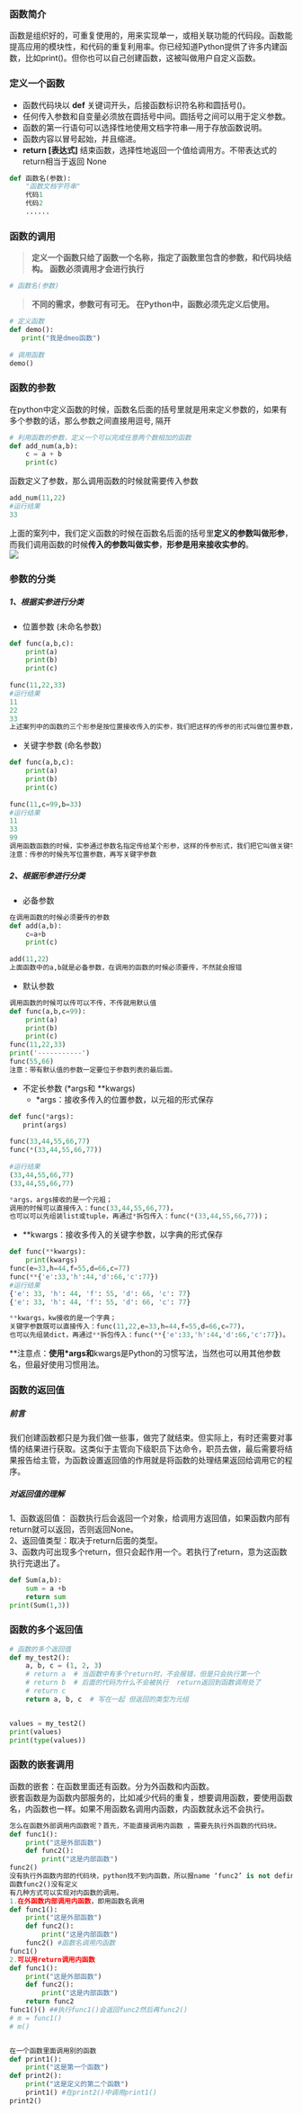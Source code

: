 <a name="zzqxt"></a>
### 函数简介
函数是组织好的，可重复使用的，用来实现单一，或相关联功能的代码段。函数能提高应用的模块性，和代码的重复利用率。你已经知道Python提供了许多内建函数，比如print()。但你也可以自己创建函数，这被叫做用户自定义函数。
<a name="wrl8D"></a>
### 定义一个函数 

- 函数代码块以 **def** 关键词开头，后接函数标识符名称和圆括号()。
- 任何传入参数和自变量必须放在圆括号中间。圆括号之间可以用于定义参数。
- 函数的第一行语句可以选择性地使用文档字符串—用于存放函数说明。
- 函数内容以冒号起始，并且缩进。
- **return [表达式]** 结束函数，选择性地返回一个值给调用方。不带表达式的return相当于返回 None
```python
def 函数名(参数):
    "函数文档字符串"
    代码1
    代码2
    ......
```
<a name="6dc23cc0"></a>
### 函数的调用
> **定义一个函数只给了函数一个名称，指定了函数里包含的参数，和代码块结构。**
> **函数必须调用才会进行执行**

```python
# 函数名(参数)
```
> **不同的需求，参数可有可无。**
> **在Python中，函数必须先定义后使用。**

```python
# 定义函数
def demo():
   print("我是dmeo函数")
 
# 调用函数
demo()
```
<a name="qOPHO"></a>
### 函数的参数 
在python中定义函数的时候，函数名后面的括号里就是用来定义参数的，如果有多个参数的话，那么参数之间直接用逗号, 隔开
```python
# 利用函数的参数，定义一个可以完成任意两个数相加的函数
def add_num(a,b):
    c = a + b
    print(c)
```
函数定义了参数，那么调用函数的时候就需要传入参数
```python
add_num(11,22)
#运行结果
33
```
上面的案列中，我们定义函数的时候在函数名后面的括号里**定义的参数叫做形参**，<br />而我们调用函数的时候**传入的参数叫做实参**，**形参是用来接收实参的**。<br />![](https://cdn.nlark.com/yuque/0/2023/png/25414438/1675757344973-05cabebc-a218-4288-a704-00ef4365a292.png#averageHue=%23f6f4f3&clientId=uaddd56b2-3b1d-4&from=paste&id=uda0934a5&originHeight=456&originWidth=681&originalType=url&ratio=1&rotation=0&showTitle=false&status=done&style=none&taskId=ud7f177bc-ef90-4ab9-8274-381dfd09c03&title=)
<a name="Nicqg"></a>
### 参数的分类
<a name="OnQef"></a>
##### 1、根据实参进行分类

- 位置参数 (未命名参数)
```python
def func(a,b,c):
    print(a)
    print(b)
    print(c)
      
func(11,22,33)
#运行结果
11
22
33
上述案列中的函数的三个形参是按位置接收传入的实参，我们把这样的传参的形式叫做位置参数，
```

- 关键字参数 (命名参数)
```python
def func(a,b,c):
    print(a)
    print(b)
    print(c)
      
func(11,c=99,b=33)
#运行结果
11
33
99
调用函数函数的时候，实参通过参数名指定传给某个形参，这样的传参形式，我们把它叫做关键字参数
注意：传参的时候先写位置参数，再写关键字参数
```
<a name="NDcZk"></a>
##### 2、根据形参进行分类

- 必备参数
```python
在调用函数的时候必须要传的参数
def add(a,b):
    c=a+b
    print(c)
     
add(11,22）
上面函数中的a,b就是必备参数，在调用的函数的时候必须要传，不然就会报错
```

- 默认参数
```python
调用函数的时候可以传可以不传，不传就用默认值
def func(a,b,c=99):
    print(a)
    print(b)
    print(c)
func(11,22,33)
print('-----------')
func(55,66)
注意：带有默认值的参数一定要位于参数列表的最后面。
```

- 不定长参数 (*args和 **kwargs)
   - *args：接收多传入的位置参数，以元祖的形式保存
```python
def func(*args):
　　print(args)
 
func(33,44,55,66,77)
func(*(33,44,55,66,77))
 
#运行结果
(33,44,55,66,77)
(33,44,55,66,77)

*args，args接收的是一个元祖；
调用的时候可以直接传入：func(33,44,55,66,77)，
也可以可以先组装list或tuple，再通过*拆包传入：func(*(33,44,55,66,77))；
```

   - **kwargs：接收多传入的关键字参数，以字典的形式保存
```python
def func(**kwargs):
    print(kwargs)
func(e=33,h=44,f=55,d=66,c=77)
func(**{'e':33,'h':44,'d':66,'c':77})
#运行结果
{'e': 33, 'h': 44, 'f': 55, 'd': 66, 'c': 77}
{'e': 33, 'h': 44, 'f': 55, 'd': 66, 'c': 77}

**kwargs，kw接收的是一个字典；
关键字参数既可以直接传入：func(11,22,e=33,h=44,f=55,d=66,c=77)，
也可以先组装dict，再通过**拆包传入：func(**{'e':33,'h':44,'d':66,'c':77})。
```
**注意点：**使用*args和**kwargs是Python的习惯写法，当然也可以用其他参数名，但最好使用习惯用法。
<a name="NIXeI"></a>
### 函数的返回值
<a name="cmsJw"></a>
##### 前言
我们创建函数都只是为我们做一些事，做完了就结束。但实际上，有时还需要对事情的结果进行获取。这类似于主管向下级职员下达命令，职员去做，最后需要将结果报告给主管，为函数设置返回值的作用就是将函数的处理结果返回给调用它的程序。
<a name="EhtMo"></a>
##### 对返回值的理解
1、函数返回值： 函数执行后会返回一个对象，给调用方返回值，如果函数内部有return就可以返回，否则返回None。<br />2、返回值类型：取决于return后面的类型。<br />3、函数内可出现多个return，但只会起作用一个。若执行了return，意为这函数执行完退出了。
```python
def Sum(a,b):
    sum = a +b
    return sum
print(Sum(1,3))
```
<a name="tzRK4"></a>
### 函数的多个返回值 
```python
# 函数的多个返回值
def my_test2():
    a, b, c = (1, 2, 3)
    # return a  # 当函数中有多个return时，不会报错，但是只会执行第一个
    # return b  # 后面的代码为什么不会被执行  return返回到函数调用处了
    # return c
    return a, b, c  # 写在一起 但返回的类型为元组


values = my_test2()
print(values)
print(type(values))
```
<a name="gzZgf"></a>
### 函数的嵌套调用
函数的嵌套：在函数里面还有函数。分为外函数和内函数。<br />嵌套函数是为函数内部服务的，比如减少代码的重复，想要调用函数，要使用函数名，内函数也一样。如果不用函数名调用内函数，内函数就永远不会执行。
```python
怎么在函数外部调用内函数呢？首先，不能直接调用内函数 ，需要先执行外函数的代码块。
def func1():
    print("这是外部函数")
    def func2():
        print("这是内部函数")
func2() 
没有执行外函数内部的代码块，python找不到内函数，所以报name ‘func2’ is not defined，
函数func2()没有定义
有几种方式可以实现对内函数的调用。
1.在外函数内部调用内函数，即用函数名调用
def func1():
    print("这是外部函数")
    def func2():
        print("这是内部函数")
    func2() #函数名调用内函数
func1() 
2.可以用return调用内函数
def func1():
    print("这是外部函数")
    def func2():
        print("这是内部函数")
    return func2
func1()() ##执行func1()会返回func2然后再func2()
# m = func1()
# m()


在一个函数里面调用别的函数
def print1():
    print("这是第一个函数")
def print2():
    print("这是定义的第二个函数")
    print1() #在print2()中调用print1()
print2()
```


